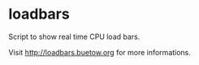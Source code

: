 loadbars
========

Script to show real time CPU load bars.

Visit http://loadbars.buetow.org for more informations.
